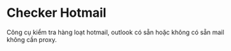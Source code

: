 # Checker Hotmail
Công cụ kiểm tra hàng loạt hotmail, outlook có sẵn hoặc không có sẵn mail không cần proxy.
